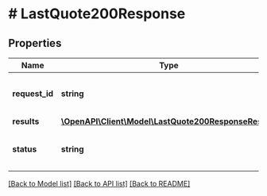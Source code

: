 # # LastQuote200Response

## Properties

Name | Type | Description | Notes
------------ | ------------- | ------------- | -------------
**request_id** | **string** | A request id assigned by the server. |
**results** | [**\OpenAPI\Client\Model\LastQuote200ResponseResults**](LastQuote200ResponseResults.md) |  | [optional]
**status** | **string** | The status of this request&#39;s response. |

[[Back to Model list]](../../README.md#models) [[Back to API list]](../../README.md#endpoints) [[Back to README]](../../README.md)
